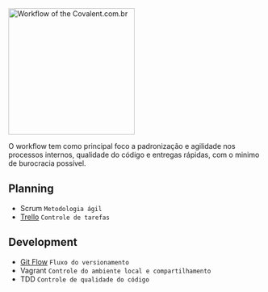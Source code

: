 

<a href="http://www.covalent.com.br/" target="_blank" title="Workflow">
    <img src="http://covalent.com.br/images/logotipo/black.png" width="250px" alt="Workflow of the Covalent.com.br">
</a>

O workflow tem como principal foco a padronização e agilidade nos processos internos, qualidade do código e entregas rápidas, com o minimo de burocracia possível.

## Planning
- Scrum `Metodologia ágil`
- [Trello](/planejamento/trello.md) `Controle de tarefas`

## Development
- [Git Flow](/desenvolvimento/git-flow.md) `Fluxo do versionamento`
- Vagrant `Controle do ambiente local e compartilhamento`
- TDD `Controle de qualidade do código`
